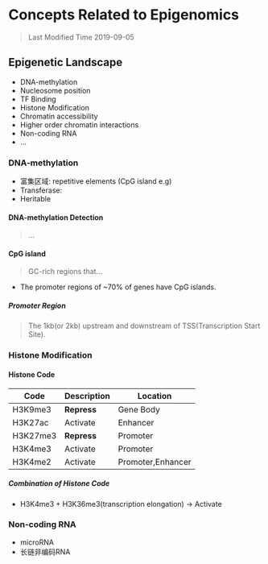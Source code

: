 # Concepts Related to Epigenomics
> Last Modified Time 2019-09-05

## Epigenetic Landscape
* DNA-methylation
* Nucleosome position
* TF Binding
* Histone Modification
* Chromatin accessibility
* Higher order chromatin interactions
* Non-coding RNA
* ...

### DNA-methylation
* 富集区域: repetitive elements (CpG island e.g)
* Transferase:
* Heritable

#### DNA-methylation Detection
> ...

#### CpG island
> GC-rich regions that...
* The promoter regions of ~70% of genes have CpG islands.

##### Promoter Region
> The 1kb(or 2kb) upstream and downstream of TSS(Transcription Start Site).

### Histone Modification
#### Histone Code
Code | Description | Location
-|-|-
H3K9me3 | __Repress__ | Gene Body
H3K27ac | Activate | Enhancer
H3K27me3 | __Repress__ |Promoter
H3K4me3 | Activate | Promoter
H3K4me2 | Activate | Promoter,Enhancer
##### Combination of Histone Code
* H3K4me3 + H3K36me3(transcription elongation) $\rightarrow$ Activate


### Non-coding RNA
* microRNA
* 长链非编码RNA
